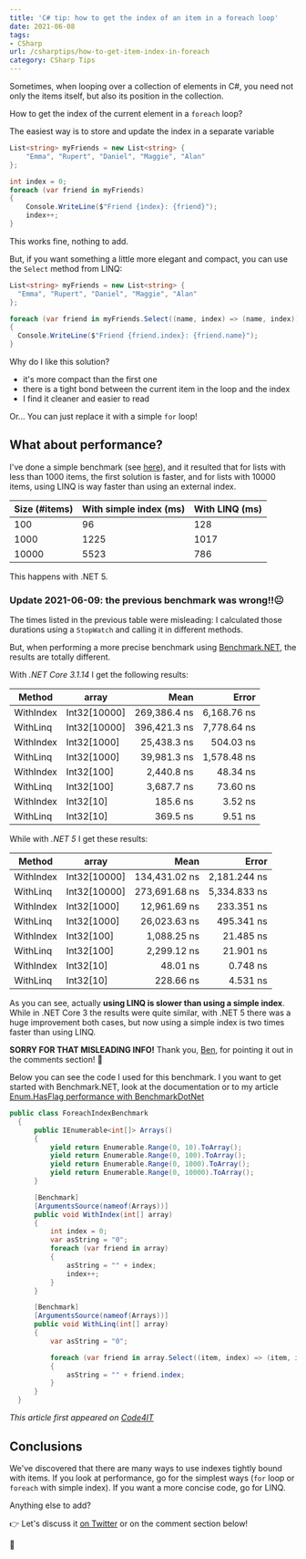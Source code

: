 ```yaml
---
title: 'C# tip: how to get the index of an item in a foreach loop'
date: 2021-06-08
tags:
- CSharp
url: /csharptips/how-to-get-item-index-in-foreach
category: CSharp Tips
---
```


Sometimes, when looping over a collection of elements in C#, you need not only the items itself, but also its position in the collection.

How to get the index of the current element in a `foreach` loop?

The easiest way is to store and update the index in a separate variable

```cs
List<string> myFriends = new List<string> {
    "Emma", "Rupert", "Daniel", "Maggie", "Alan"
};

int index = 0;
foreach (var friend in myFriends)
{
    Console.WriteLine($"Friend {index}: {friend}");
    index++;
}
```

This works fine, nothing to add.

But, if you want something a little more elegant and compact, you can use the `Select` method from LINQ:

```cs
List<string> myFriends = new List<string> {
  "Emma", "Rupert", "Daniel", "Maggie", "Alan"
};

foreach (var friend in myFriends.Select((name, index) => (name, index)))
{
  Console.WriteLine($"Friend {friend.index}: {friend.name}");
}
```

Why do I like this solution?

- it's more compact than the first one
- there is a tight bond between the current item in the loop and the index
- I find it cleaner and easier to read

Or... You can just replace it with a simple `for` loop!

## What about performance?

I've done a simple benchmark (see [here](https://twitter.com/BelloneDavide/status/1333516188262002688)), and it resulted that for lists with less than 1000 items, the first solution is faster, and for lists with 10000 items, using LINQ is way faster than using an external index.

| Size (#items) | With simple index (ms) | With LINQ (ms) |
| ------------- | ---------------------- | -------------- |
| 100           | 96                     | 128            |
| 1000          | 1225                   | 1017           |
| 10000         | 5523                   | 786            |

This happens with .NET 5.

### Update 2021-06-09: the previous benchmark was wrong!!😐

The times listed in the previous table were misleading: I calculated those durations using a `StopWatch` and calling it in different methods.

But, when performing a more precise benchmark using [Benchmark.NET](https://benchmarkdotnet.org/articles/overview.html "Benchamark.NET website"), the results are totally different.

With _.NET Core 3.1.14_ I get the following results:

| Method    | array        |         Mean |       Error |
| --------- | ------------ | -----------: | ----------: |
| WithIndex | Int32[10000] | 269,386.4 ns | 6,168.76 ns |
| WithLinq  | Int32[10000] | 396,421.3 ns | 7,778.64 ns |
| WithIndex | Int32[1000]  |  25,438.3 ns |   504.03 ns |
| WithLinq  | Int32[1000]  |  39,981.3 ns | 1,578.48 ns |
| WithIndex | Int32[100]   |   2,440.8 ns |    48.34 ns |
| WithLinq  | Int32[100]   |   3,687.7 ns |    73.60 ns |
| WithIndex | Int32[10]    |     185.6 ns |     3.52 ns |
| WithLinq  | Int32[10]    |     369.5 ns |     9.51 ns |

While with _.NET 5_ I get these results:

| Method    | array        |          Mean |        Error |
| --------- | ------------ | ------------: | -----------: |
| WithIndex | Int32[10000] | 134,431.02 ns | 2,181.244 ns |
| WithLinq  | Int32[10000] | 273,691.68 ns | 5,334.833 ns |
| WithIndex | Int32[1000]  |  12,961.69 ns |   233.351 ns |
| WithLinq  | Int32[1000]  |  26,023.63 ns |   495.341 ns |
| WithIndex | Int32[100]   |   1,088.25 ns |    21.485 ns |
| WithLinq  | Int32[100]   |   2,299.12 ns |    21.901 ns |
| WithIndex | Int32[10]    |      48.01 ns |     0.748 ns |
| WithLinq  | Int32[10]    |     228.66 ns |     4.531 ns |

As you can see, actually **using LINQ is slower than using a simple index**. While in .NET Core 3 the results were quite similar, with .NET 5 there was a huge improvement both cases, but now using a simple index is two times faster than using LINQ.

**SORRY FOR THAT MISLEADING INFO!** Thank you, [Ben](https://github.com/bbuerger), for pointing it out in the comments section! 🙏

Below you can see the code I used for this benchmark. I you want to get started with Benchmark.NET, look at the documentation or to my article [Enum.HasFlag performance with BenchmarkDotNet](../blog/hasflag-performance-benchmarkdotnet)

```cs
public class ForeachIndexBenchmark
  {
      public IEnumerable<int[]> Arrays()
      {
          yield return Enumerable.Range(0, 10).ToArray();
          yield return Enumerable.Range(0, 100).ToArray();
          yield return Enumerable.Range(0, 1000).ToArray();
          yield return Enumerable.Range(0, 10000).ToArray();
      }

      [Benchmark]
      [ArgumentsSource(nameof(Arrays))]
      public void WithIndex(int[] array)
      {
          int index = 0;
          var asString = "0";
          foreach (var friend in array)
          {
              asString = "" + index;
              index++;
          }
      }

      [Benchmark]
      [ArgumentsSource(nameof(Arrays))]
      public void WithLinq(int[] array)
      {
          var asString = "0";

          foreach (var friend in array.Select((item, index) => (item, index)))
          {
              asString = "" + friend.index;
          }
      }
  }

```

_This article first appeared on [Code4IT](https://www.code4it.dev/)_

## Conclusions

We've discovered that there are many ways to use indexes tightly bound with items. If you look at performance, go for the simplest ways (`for` loop or `foreach` with simple index). If you want a more concise code, go for LINQ.

Anything else to add?

👉 Let's discuss it [on Twitter](https://twitter.com/BelloneDavide/status/1333463303490658304) or on the comment section below!

🐧
